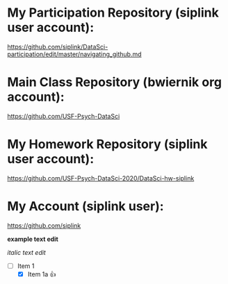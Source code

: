 
# My Participation Repository (siplink user account):
https://github.com/siplink/DataSci-participation/edit/master/navigating_github.md

# Main Class Repository (bwiernik org account):
https://github.com/USF-Psych-DataSci

# My Homework Repository (siplink user account):
https://github.com/USF-Psych-DataSci-2020/DataSci-hw-siplink

# My Account (siplink user):
https://github.com/siplink

**example text edit**

*italic text edit*

* [ ] Item 1
  * [x] Item 1a :+1:
